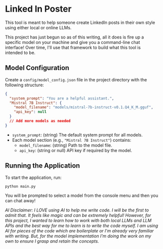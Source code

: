 # Linked In Poster #
This tool is meant to help someone create LinkedIn posts in their own style using either local or online LLMs.

This project has just begun so as of this writing, all it does is fire up a specific model on your machine and give you a command-line chat interface!  Over time, I'll use that framework to build what this tool is intended to be.

## Model Configuration

Create a `config/model_config.json` file in the project directory with the following structure:

```json
{
  "system_prompt": "You are a helpful assistant.",
  "Mistral 7B Instruct": {
    "model_filename": "models/mistral-7b-instruct-v0.1.Q4_K_M.gguf",
    "api_key": null
  }
  // Add more models as needed
}
```

- `system_prompt`: (string) The default system prompt for all models.
- Each model section (e.g., `"Mistral 7B Instruct"`) contains:
  - `model_filename`: (string) Path to the model file.
  - `api_key`: (string or null) API key if required by the model.

## Running the Application

To start the application, run:

```sh
python main.py
```

You will be prompted to select a model from the console menu and then you can chat away!

_AI Disclaimer: I LOVE using AI to help me write code.  I will be the first to admit that.  It feels like magic and can be extremely helpful!  However, for this project, I wanted to learn how to work with both local LLMs and LLM APIs and the best way for me to learn is to write the code myself.  I am using AI for pieces of the code which are boilerplate or I'm already very familiar with writing.  But, for the model implementation I'm doing the work on my own to ensure I grasp and retain the concepts._
